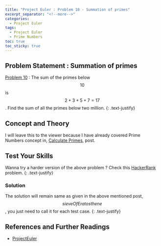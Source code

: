 ```yaml
---
title: "Project Euler : Problem 10 - Summation of primes"
excerpt_separator: "<!--more-->"
categories:
  - Project Euler
tags:
  - Project Euler
  - Prime Numbers
toc: true
toc_sticky: true
---
```


## Problem Statement : Summation of primes
[Problem 10](https://projecteuler.net/problem=7) : The sum of the primes below $$10$$ is $$2 + 3 + 5 + 7 = 17$$ . Find the sum of all the primes below two million.
{: .text-justify}

## Concept and Theory
I will leave this to the viewer because I have already covered Prime Numbers concept in, [Calculate Primes](/math/Prime-Numbers/#sieve-of-eratosthenes), post.


## Test Your Skills
Wanna try a harder version of the above problem ? Check this [HackerRank](https://www.hackerrank.com/contests/projecteuler/challenges/euler010) problem.
{: .text-justify}

### Solution
The solution will remain same as given in the above mentioned post, $$sieveOfEratosthene$$, you just need to call it for each test case.
{: .text-justify}

## References and Further Readings
* [ProjectEuler](https://projecteuler.net)
